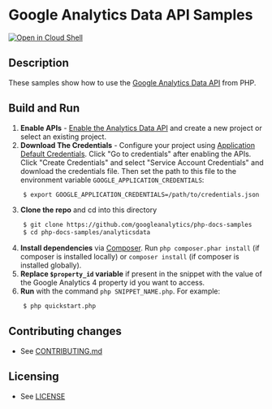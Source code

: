# Google Analytics Data API Samples

[![Open in Cloud Shell][shell_img]][shell_link]

[shell_img]: http://gstatic.com/cloudssh/images/open-btn.svg
[shell_link]: https://shell.cloud.google.com/cloudshell/editor?cloudshell_git_repo=https%3A%2F%2Fgithub.com%2Fgoogleanalytics%2Fphp-docs-samples

## Description

These samples show how to use the [Google Analytics Data API][analyticsdata-api]
from PHP.

[analyticsdata-api]: https://developers.google.com/analytics/devguides/reporting/data/v1

## Build and Run
1.  **Enable APIs** - [Enable the Analytics Data API](https://console.cloud.google.com/flows/enableapi?apiid=analyticsdata.googleapis.com)
    and create a new project or select an existing project.
2.  **Download The Credentials** - Configure your project using [Application Default Credentials][adc].
    Click "Go to credentials" after enabling the APIs. Click "Create Credentials"
    and select "Service Account Credentials" and download the credentials file. Then set the path to
    this file to the environment variable `GOOGLE_APPLICATION_CREDENTIALS`:
```sh
    $ export GOOGLE_APPLICATION_CREDENTIALS=/path/to/credentials.json
```
3.  **Clone the repo** and cd into this directory
```sh
    $ git clone https://github.com/googleanalytics/php-docs-samples
    $ cd php-docs-samples/analyticsdata
```
4.  **Install dependencies** via [Composer](http://getcomposer.org/doc/00-intro.md).
    Run `php composer.phar install` (if composer is installed locally) or `composer install`
    (if composer is installed globally).
5.  **Replace `$property_id` variable** if present in the snippet with the
value of the Google Analytics 4 property id you want to access.
6.  **Run** with the command `php SNIPPET_NAME.php`. For example:
```sh
    $ php quickstart.php
```

## Contributing changes

* See [CONTRIBUTING.md](CONTRIBUTING.md)

## Licensing

* See [LICENSE](LICENSE)

[adc]: https://cloud.google.com/docs/authentication/production#obtaining_and_providing_service_account_credentials_manually
